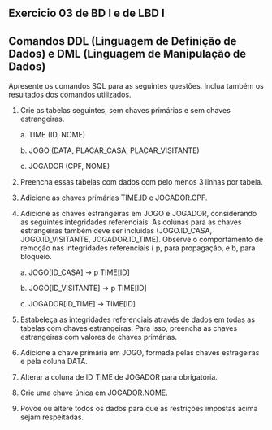 ## Exercicio 03 de BD I e de LBD I 
## Comandos DDL (Linguagem de Definição de Dados) e DML (Linguagem de Manipulação de Dados) 

Apresente os comandos SQL para as seguintes questões. Inclua também os resultados dos comandos utilizados.

1. Crie as tabelas seguintes, sem chaves primárias e sem chaves estrangeiras.

   a. TIME (ID, NOME)

   b. JOGO (DATA, PLACAR_CASA, PLACAR_VISITANTE)

   c. JOGADOR (CPF, NOME)

3. Preencha essas tabelas com dados com pelo menos 3 linhas por tabela.

4. Adicione as chaves primárias TIME.ID e JOGADOR.CPF.

5. Adicione as chaves estrangeiras em JOGO e JOGADOR, considerando as seguintes integridades referenciais. As colunas para as chaves estrangeiras também deve ser incluídas (JOGO.ID_CASA, JOGO.ID_VISITANTE, JOGADOR.ID_TIME). Observe o comportamento de remoção nas integridades referenciais ( p, para propagação, e b, para bloqueio.

   a. JOGO[ID_CASA] -> p TIME[ID]
   
   b. JOGO[ID_VISITANTE] -> p TIME[ID]
   
   c. JOGADOR[ID_TIME] -> TIME[ID]

6. Estabeleça as integridades referenciais através de dados em todas as tabelas com chaves estrangeiras. Para isso, preencha as chaves estrangeiras com valores de chaves primárias.

7. Adicione a chave primária em JOGO, formada pelas chaves estrageiras e pela coluna DATA.

8. Alterar a coluna de ID_TIME de JOGADOR para obrigatória.

9. Crie uma chave única em JOGADOR.NOME.

10. Povoe ou altere todos os dados para que as restrições impostas acima sejam respeitadas.
